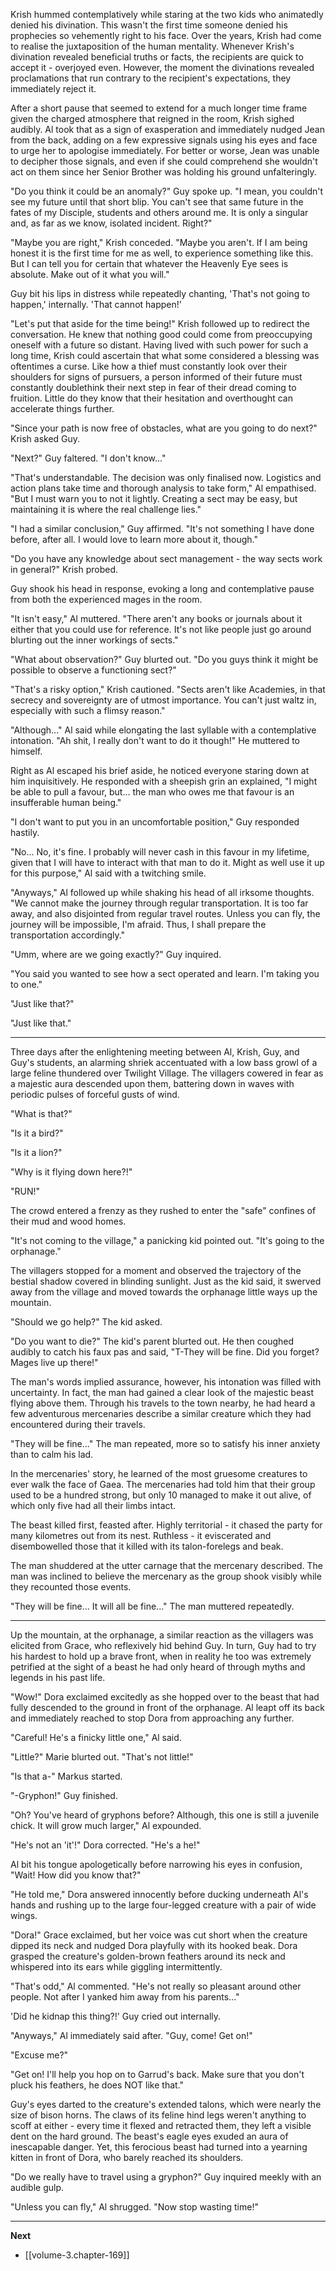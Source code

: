 
Krish hummed contemplatively while staring at the two kids who animatedly denied his divination. This wasn't the first time someone denied his prophecies so vehemently right to his face. Over the years, Krish had come to realise the juxtaposition of the human mentality. Whenever Krish's divination revealed beneficial truths or facts, the recipients are quick to accept it - overjoyed even. However, the moment the divinations revealed proclamations that run contrary to the recipient's expectations, they immediately reject it.

After a short pause that seemed to extend for a much longer time frame given the charged atmosphere that reigned in the room, Krish sighed audibly. Al took that as a sign of exasperation and immediately nudged Jean from the back, adding on a few expressive signals using his eyes and face to urge her to apologise immediately. For better or worse, Jean was unable to decipher those signals, and even if she could comprehend she wouldn't act on them since her Senior Brother was holding his ground unfalteringly.

"Do you think it could be an anomaly?" Guy spoke up. "I mean, you couldn't see my future until that short blip. You can't see that same future in the fates of my Disciple, students and others around me. It is only a singular and, as far as we know, isolated incident. Right?"

"Maybe you are right," Krish conceded. "Maybe you aren't. If I am being honest it is the first time for me as well, to experience something like this. But I can tell you for certain that whatever the Heavenly Eye sees is absolute. Make out of it what you will."

Guy bit his lips in distress while repeatedly chanting, 'That's not going to happen,' internally. 'That cannot happen!'

"Let's put that aside for the time being!" Krish followed up to redirect the conversation. He knew that nothing good could come from preoccupying oneself with a future so distant. Having lived with such power for such a long time, Krish could ascertain that what some considered a blessing was oftentimes a curse. Like how a thief must constantly look over their shoulders for signs of pursuers, a person informed of their future must constantly doublethink their next step in fear of their dread coming to fruition. Little do they know that their hesitation and overthought can accelerate things further.

"Since your path is now free of obstacles, what are you going to do next?" Krish asked Guy.

"Next?" Guy faltered. "I don't know..."

"That's understandable. The decision was only finalised now. Logistics and action plans take time and thorough analysis to take form," Al empathised. "But I must warn you to not it lightly. Creating a sect may be easy, but maintaining it is where the real challenge lies."

"I had a similar conclusion," Guy affirmed. "It's not something I have done before, after all. I would love to learn more about it, though."

"Do you have any knowledge about sect management - the way sects work in general?" Krish probed.

Guy shook his head in response, evoking a long and contemplative pause from both the experienced mages in the room.

"It isn't easy," Al muttered. "There aren't any books or journals about it either that you could use for reference. It's not like people just go around blurting out the inner workings of sects."

"What about observation?" Guy blurted out. "Do you guys think it might be possible to observe a functioning sect?"

"That's a risky option," Krish cautioned. "Sects aren't like Academies, in that secrecy and sovereignty are of utmost importance. You can't just waltz in, especially with such a flimsy reason."

"Although..." Al said while elongating the last syllable with a contemplative intonation. "Ah shit, I really don't want to do it though!" He muttered to himself.

Right as Al escaped his brief aside, he noticed everyone staring down at him inquisitively. He responded with a sheepish grin an explained, "I might be able to pull a favour, but... the man who owes me that favour is an insufferable human being."

"I don't want to put you in an uncomfortable position," Guy responded hastily.

"No... No, it's fine. I probably will never cash in this favour in my lifetime, given that I will have to interact with that man to do it. Might as well use it up for this purpose," Al said with a twitching smile.

"Anyways," Al followed up while shaking his head of all irksome thoughts. "We cannot make the journey through regular transportation. It is too far away, and also disjointed from regular travel routes. Unless you can fly, the journey will be impossible, I'm afraid. Thus, I shall prepare the transportation accordingly."

"Umm, where are we going exactly?" Guy inquired.

"You said you wanted to see how a sect operated and learn. I'm taking you to one."

"Just like that?"

"Just like that."

____

Three days after the enlightening meeting between Al, Krish, Guy, and Guy's students, an alarming shriek accentuated with a low bass growl of a large feline thundered over Twilight Village. The villagers cowered in fear as a majestic aura descended upon them, battering down in waves with periodic pulses of forceful gusts of wind.

"What is that?"

"Is it a bird?"

"Is it a lion?"

"Why is it flying down here?!"

"RUN!"

The crowd entered a frenzy as they rushed to enter the "safe" confines of their mud and wood homes.

"It's not coming to the village," a panicking kid pointed out. "It's going to the orphanage."

The villagers stopped for a moment and observed the trajectory of the bestial shadow covered in blinding sunlight. Just as the kid said, it swerved away from the village and moved towards the orphanage little ways up the mountain.

"Should we go help?" The kid asked.

"Do you want to die?" The kid's parent blurted out. He then coughed audibly to catch his faux pas and said, "T-They will be fine. Did you forget? Mages live up there!"

The man's words implied assurance, however, his intonation was filled with uncertainty. In fact, the man had gained a clear look of the majestic beast flying above them. Through his travels to the town nearby, he had heard a few adventurous mercenaries describe a similar creature which they had encountered during their travels.

"They will be fine..." The man repeated, more so to satisfy his inner anxiety than to calm his lad.

In the mercenaries' story, he learned of the most gruesome creatures to ever walk the face of Gaea. The mercenaries had told him that their group used to be a hundred strong, but only 10 managed to make it out alive, of which only five had all their limbs intact.

The beast killed first, feasted after. Highly territorial - it chased the party for many kilometres out from its nest. Ruthless - it eviscerated and disembowelled those that it killed with its talon-forelegs and beak.

The man shuddered at the utter carnage that the mercenary described. The man was inclined to believe the mercenary as the group shook visibly while they recounted those events.

"They will be fine... It will all be fine..." The man muttered repeatedly.

____

Up the mountain, at the orphanage, a similar reaction as the villagers was elicited from Grace, who reflexively hid behind Guy. In turn, Guy had to try his hardest to hold up a brave front, when in reality he too was extremely petrified at the sight of a beast he had only heard of through myths and legends in his past life.

"Wow!" Dora exclaimed excitedly as she hopped over to the beast that had fully descended to the ground in front of the orphanage. Al leapt off its back and immediately reached to stop Dora from approaching any further.

"Careful! He's a finicky little one," Al said.

"Little?" Marie blurted out. "That's not little!"

"Is that a-" Markus started.

"-Gryphon!" Guy finished.

"Oh? You've heard of gryphons before? Although, this one is still a juvenile chick. It will grow much larger," Al expounded.

"He's not an 'it'!" Dora corrected. "He's a he!"

Al bit his tongue apologetically before narrowing his eyes in confusion, "Wait! How did you know that?"

"He told me," Dora answered innocently before ducking underneath Al's hands and rushing up to the large four-legged creature with a pair of wide wings.

"Dora!" Grace exclaimed, but her voice was cut short when the creature dipped its neck and nudged Dora playfully with its hooked beak. Dora grasped the creature's golden-brown feathers around its neck and whispered into its ears while giggling intermittently.

"That's odd," Al commented. "He's not really so pleasant around other people. Not after I yanked him away from his parents..."

'Did he kidnap this thing?!' Guy cried out internally.

"Anyways," Al immediately said after. "Guy, come! Get on!"

"Excuse me?"

"Get on! I'll help you hop on to Garrud's back. Make sure that you don't pluck his feathers, he does NOT like that."

Guy's eyes darted to the creature's extended talons, which were nearly the size of bison horns. The claws of its feline hind legs weren't anything to scoff at either - every time it flexed and retracted them, they left a visible dent on the hard ground. The beast's eagle eyes exuded an aura of inescapable danger. Yet, this ferocious beast had turned into a yearning kitten in front of Dora, who barely reached its shoulders.

"Do we really have to travel using a gryphon?" Guy inquired meekly with an audible gulp.

"Unless you can fly," Al shrugged. "Now stop wasting time!"

____

**Next**
* [[volume-3.chapter-169]]